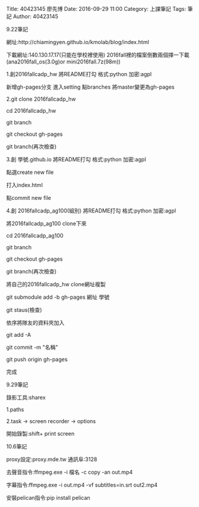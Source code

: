 Title: 40423145 廖先博
Date: 2016-09-29 11:00
Category: 上課筆記
Tags: 筆記
Author: 40423145




<!-- PELICAN_END_SUMMARY -->

<p>9.22筆記</p>
<p>網址:http://chiamingyen.github.io/kmolab/blog/index.html</p>
<p>下載網址:140.130.17.17(只能在學校裡使用) 2016fall裡的檔案倒數兩個擇一下載(ana2016fall_os(3.0g)or mini2016fall.7z(98m))</p>
<p>1.創2016fallcadp_hw 將README打勾 格式:python 加密:agpl</p>
<p> 新增gh-pages分支 進入setting 點branches 將master變更為gh-pages </p>
<p>2.git clone 2016fallcadp_hw</p>
<p>  cd 2016fallcadp_hw</p>
<p>git branch</p>
<p>git checkout gh-pages</p>
<p>git branch(再次檢查)</p>
<p>3.創 學號.github.io  將README打勾 格式:python 加密:agpl</p>
<p>點選create new file </p>
<p>打入index.html</p>
<p>點commit new file</p>
<p>4.創 2016fallcadp_ag100(組別)  將README打勾 格式:python 加密:agpl</p>
<p>將2016fallcadp_ag100 clone下來</p>
<p>cd 2016fallcadp_ag100</p>
<p>git branch</p>
<p>git checkout gh-pages</p>
<p>git branch(再次檢查)</p>
<p>將自己的2016fallcadp_hw clone網址複製</p>
<p>git submodule add -b gh-pages 網址 學號</p>
<p>git staus(檢查)</p>
<p> 依序將隊友的資料夾加入</p>
<p>git add -A</p>
<p>git commit -m "名稱"</p>
<p> git push origin gh-pages</p>
<p> 完成 </p>

<p> 9.29筆記 </p>
<p> 錄影工具:sharex</p>
<p>   1.paths </p>
<p> 2.task → screen   recorder →  options</p>
<p> 開始錄製:shift+ print screen </p>

<p>10.6筆記</p>
<p> proxy設定:proxy.mde.tw 通訊阜:3128</p>
<p>去聲音指令:ffmpeg.exe -i 檔名 -c copy -an out.mp4</p>
<p>字幕指令:ffmpeg.exe -i out.mp4 -vf subtitles=in.srt out2.mp4</p>
<p>安裝pelican指令:pip install pelican</p>


